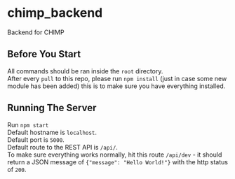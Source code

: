 # chimp_backend

Backend for CHIMP

## Before You Start

All commands should be ran inside the `root` directory.  
After every `pull` to this repo, please run `npm install` (just in case some new module has been added) this is to make sure you have everything installed.

## Running The Server

Run `npm start`  
Default hostname is `localhost`.  
Default port is `5000`.  
Default route to the REST API is `/api/`.  
To make sure everything works normally, hit this route `/api/dev` - it should return a JSON message of `{"message": "Hello World!"}` with the http status of `200`.
